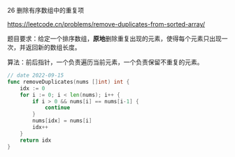 26 删除有序数组中的重复项

https://leetcode.cn/problems/remove-duplicates-from-sorted-array/

题目要求：给定一个排序数组，**原地**删除重复出现的元素，使得每个元素只出现一次，并返回新的数组长度。

算法：前后指针，一个负责遍历当前元素，一个负责保留不重复的元素。

```go
// date 2022-09-15
func removeDuplicates(nums []int) int {
    idx := 0
    for i := 0; i < len(nums); i++ {
        if i > 0 && nums[i] == nums[i-1] {
            continue
        }
        nums[idx] = nums[i]
        idx++
    }
    return idx
}
```



